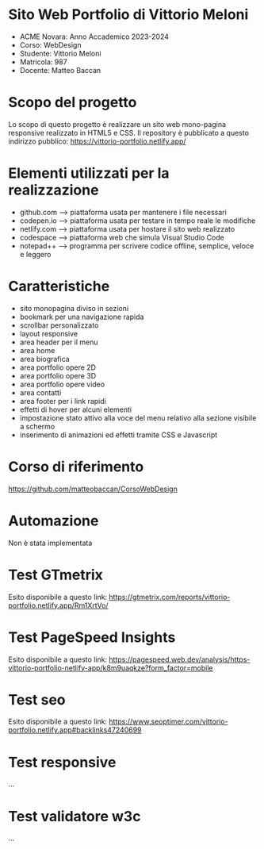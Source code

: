 # Sito Web Portfolio di Vittorio Meloni
- ACME Novara: Anno Accademico 2023-2024
- Corso: WebDesign
- Studente: Vittorio Meloni
- Matricola: 987
- Docente: Matteo Baccan

# Scopo del progetto
Lo scopo di questo progetto è realizzare un sito web mono-pagina responsive realizzato in HTML5 e CSS.
Il repository è pubblicato a questo indirizzo pubblico: https://vittorio-portfolio.netlify.app/

# Elementi utilizzati per la realizzazione
- github.com    --> piattaforma usata per mantenere i file necessari
- codepen.io    --> piattaforma usata per testare in tempo reale le modifiche
- netlify.com   --> piattaforma usata per hostare il sito web realizzato
- codespace     --> piattaforma web che simula Visual Studio Code
- notepad++     --> programma per scrivere codice offline, semplice, veloce e leggero

# Caratteristiche
- sito monopagina diviso in sezioni
- bookmark per una navigazione rapida
- scrollbar personalizzato
- layout responsive
- area header per il menu
- area home
- area biografica
- area portfolio opere 2D
- area portfolio opere 3D
- area portfolio opere video
- area contatti
- area footer per i link rapidi
- effetti di hover per alcuni elementi
- impostazione stato attivo alla voce del menu relativo alla sezione visibile a schermo
- inserimento di animazioni ed effetti tramite CSS e Javascript

# Corso di riferimento
https://github.com/matteobaccan/CorsoWebDesign

# Automazione
Non è stata implementata

# Test GTmetrix
Esito disponibile a questo link: 
https://gtmetrix.com/reports/vittorio-portfolio.netlify.app/Rm1XrtVo/

# Test PageSpeed Insights
Esito disponibile a questo link:
https://pagespeed.web.dev/analysis/https-vittorio-portfolio-netlify-app/k8m9uaqkze?form_factor=mobile

# Test seo
Esito disponibile a questo link:
https://www.seoptimer.com/vittorio-portfolio.netlify.app#backlinks47240699

# Test responsive
...

# Test validatore w3c
...
